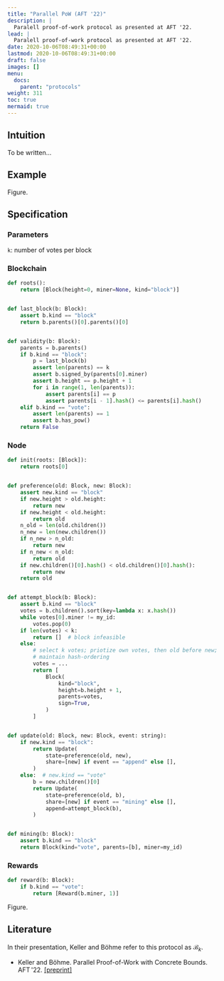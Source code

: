 ```yaml
---
title: "Parallel PoW (AFT '22)"
description: |
  Paralell proof-of-work protocol as presented at AFT '22.
lead: |
  Paralell proof-of-work protocol as presented at AFT '22.
date: 2020-10-06T08:49:31+00:00
lastmod: 2020-10-06T08:49:31+00:00
draft: false
images: []
menu:
  docs:
    parent: "protocols"
weight: 311
toc: true
mermaid: true
---
```


## Intuition

To be written...

## Example

Figure.

## Specification

### Parameters

`k`: number of votes per block

### Blockchain

```python
def roots():
    return [Block(height=0, miner=None, kind="block")]


def last_block(b: Block):
    assert b.kind == "block"
    return b.parents()[0].parents()[0]


def validity(b: Block):
    parents = b.parents()
    if b.kind == "block":
        p = last_block(b)
        assert len(parents) == k
        assert b.signed_by(parents[0].miner)
        assert b.height == p.height + 1
        for i in range(1, len(parents)):
            assert parents[i] == p
            assert parents[i - 1].hash() <= parents[i].hash()
    elif b.kind == "vote":
        assert len(parents) == 1
        assert b.has_pow()
    return False
```

### Node

```python
def init(roots: [Block]):
    return roots[0]


def preference(old: Block, new: Block):
    assert new.kind == "block"
    if new.height > old.height:
        return new
    if new.height < old.height:
        return old
    n_old = len(old.children())
    n_new = len(new.children())
    if n_new > n_old:
        return new
    if n_new < n_old:
        return old
    if new.children()[0].hash() < old.children()[0].hash():
        return new
    return old


def attempt_block(b: Block):
    assert b.kind == "block"
    votes = b.children().sort(key=lambda x: x.hash())
    while votes[0].miner != my_id:
        votes.pop(0)
    if len(votes) < k:
        return []  # block infeasible
    else:
        # select k votes; priotize own votes, then old before new;
        # maintain hash-ordering
        votes = ...
        return [
            Block(
                kind="block",
                height=b.height + 1,
                parents=votes,
                sign=True,
            )
        ]


def update(old: Block, new: Block, event: string):
    if new.kind == "block":
        return Update(
            state=preference(old, new),
            share=[new] if event == "append" else [],
        )
    else:  # new.kind == "vote"
        b = new.children()[0]
        return Update(
            state=preference(old, b),
            share=[new] if event == "mining" else [],
            append=attempt_block(b),
        )


def mining(b: Block):
    assert b.kind == "block"
    return Block(kind="vote", parents=[b], miner=my_id)
```

### Rewards

```python
def reward(b: Block):
    if b.kind == "vote":
        return [Reward(b.miner, 1)]
```

Figure.

<!--

## Attacks

### Selfish Mining

Description.

### SSZ-like attack space

Description.

## CPR API

How to simulate, attack, learn.

-->

## Literature

In their presentation, Keller and Böhme refer to this protocol as
$\mathcal B_k$.

- Keller and Böhme. Parallel Proof-of-Work with Concrete Bounds.
AFT '22. [[preprint]](https://arxiv.org/abs/2204.00034)

